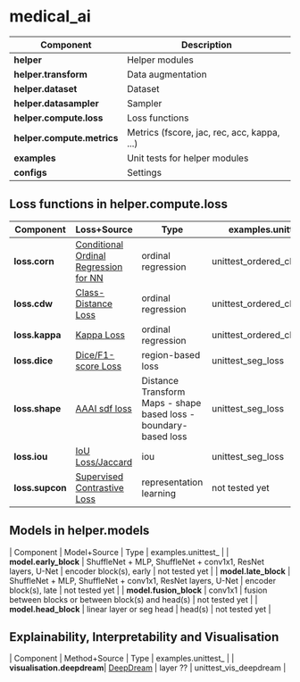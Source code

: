 # medical_ai


| Component | Description |
| --- | --- |
| **helper** | Helper modules |
| **helper.transform** | Data augmentation |
| **helper.dataset** | Dataset |
| **helper.datasampler** | Sampler |
| **helper.compute.loss** | Loss functions |
| **helper.compute.metrics** | Metrics (fscore, jac, rec, acc, kappa, ...) |
| **examples** | Unit tests for helper modules |
| **configs** | Settings |


## Loss functions in **helper.compute.loss**
| Component | Loss+Source | Type | examples.unittest_ |
| --- | --- | --- | --- |
| **loss.corn** | [Conditional Ordinal Regression for NN](https://github.com/Raschka-research-group/coral-pytorch) | ordinal regression | unittest_ordered_class_loss |
| **loss.cdw** | [Class-Distance Loss](https://github.com/GorkemP/labeled-images-for-ulcerative-colitis/blob/main/utils/loss.py) | ordinal regression | unittest_ordered_class_loss |
| **loss.kappa** | [Kappa Loss](https://www.kaggle.com/gennadylaptev/qwk-loss-for-pytorch) | ordinal regression | unittest_ordered_class_loss |
| **loss.dice** | [Dice/F1-score Loss](https://github.com/qubvel/segmentation_models.pytorch) | region-based loss | unittest_seg_loss |
| **loss.shape** | [AAAI sdf loss](https://github.com/JunMa11/SegWithDistMap/blob/master/code/train_LA_AAAISDF.py) | Distance Transform Maps - shape based loss - boundary-based loss | unittest_seg_loss |
| **loss.iou** | [IoU Loss/Jaccard](https://github.com/qubvel/segmentation_models.pytorch/blob/master/segmentation_models_pytorch/losses/jaccard.py) | iou | unittest_seg_loss |
| **loss.supcon** | [Supervised Contrastive Loss](https://github.com/HobbitLong/SupContrast/blob/master/losses.py) | representation learning | not tested yet |

## Models in **helper.models**
| Component | Model+Source | Type | examples.unittest_ |
| **model.early_block** | ShuffleNet + MLP, ShuffleNet + conv1x1, ResNet layers, U-Net | encoder block(s), early | not tested yet |
| **model.late_block** | ShuffleNet + MLP, ShuffleNet + conv1x1, ResNet layers, U-Net | encoder block(s), late | not tested yet |
| **model.fusion_block** | conv1x1 | fusion between blocks or between block(s) and head(s) | not tested yet |
| **model.head_block** | linear layer or seg head | head(s) | not tested yet |


## Explainability, Interpretability and Visualisation
| Component | Method+Source | Type | examples.unittest_ |
| **visualisation.deepdream**| [DeepDream](https://github.com/juanigp/Pytorch-Deep-Dream/blob/master/Deep_Dream.ipynb) | layer ?? | unittest_vis_deepdream |